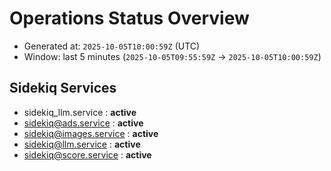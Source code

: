 # Operations Status Overview

- Generated at: `2025-10-05T10:00:59Z` (UTC)
- Window: last 5 minutes (`2025-10-05T09:55:59Z` → `2025-10-05T10:00:59Z`)

## Sidekiq Services
- sidekiq_llm.service : **active**
- sidekiq@ads.service : **active**
- sidekiq@images.service : **active**
- sidekiq@llm.service : **active**
- sidekiq@score.service : **active**

